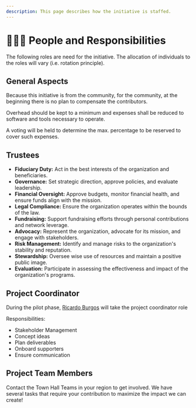 ```yaml
---
description: This page describes how the initiative is staffed.
---
```


# 🧑🤝🧑 People and Responsibilities

The following roles are need for the initiative. The allocation of individuals to the roles will vary (i.e. rotation principle).

## General Aspects

Because this initiative is from the community, for the community, at the beginning there is no plan to compensate the contributors.&#x20;

Overhead should be kept to a minimum and expenses shall be reduced to software and tools necessary to operate.&#x20;

A voting will be held to determine the max. percentage to be reserved to cover such expenses.

## Trustees

* **Fiduciary Duty:** Act in the best interests of the organization and beneficiaries.
* **Governance:** Set strategic direction, approve policies, and evaluate leadership.
* **Financial Oversight:** Approve budgets, monitor financial health, and ensure funds align with the mission.
* **Legal Compliance:** Ensure the organization operates within the bounds of the law.
* **Fundraising:** Support fundraising efforts through personal contributions and network leverage.
* **Advocacy:** Represent the organization, advocate for its mission, and engage with stakeholders.
* **Risk Management:** Identify and manage risks to the organization's stability and reputation.
* **Stewardship:** Oversee wise use of resources and maintain a positive public image.
* **Evaluation:** Participate in assessing the effectiveness and impact of the organization's programs.

## Project Coordinator

During the pilot phase, [Ricardo Burgos](https://app.gitbook.com/u/zMDs1ZDkDHcRlHqHTAAnCOrjK1A3 "mention") will take the project coordinator role

Responsibilities:

* Stakeholder Management
* Concept ideas
* Plan deliverables
* Onboard supporters
* Ensure communication

## Project Team Members

Contact the Town Hall Teams in your region to get involved. We have several tasks that require your contribution to maximize the impact we can create!
